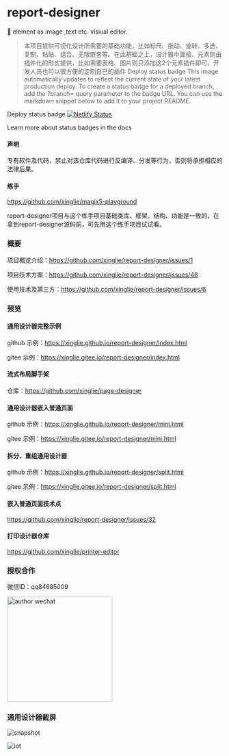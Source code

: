 # report-designer
🚀 element as image ,text etc. visiual editor.
> 本项目提供可视化设计所需要的基础功能，比如标尺、拖动、旋转、多选、复制、粘贴、组合、无限嵌套等。在此基础之上，设计器中面板、元素则由插件化的形式提供，比如需要表格、图片则只添加这2个元素插件即可，开发人员也可以很方便的定制自己的插件
Deploy status badge
This image automatically updates to reflect the current state of your latest production deploy. To create a status badge for a deployed branch, add the ?branch= query parameter to the badge URL. You can use the markdown snippet below to add it to your project README.

Deploy status badge
[![Netlify Status](https://api.netlify.com/api/v1/badges/fa741c84-91c1-45ea-bae1-bfd696132943/deploy-status)](https://app.netlify.com/sites/iots/deploys)

Learn more about status badges in the docs
#### 声明
专有软件及代码，禁止对该仓库代码进行反编译、分发等行为，否则将承担相应的法律后果。

#### 练手
https://github.com/xinglie/magix5-playground

report-designer项目与这个练手项目基础类库、框架、结构、功能是一致的，在拿到report-designer源码前，可先用这个练手项目试试看。

### 概要
项目概览介绍：https://github.com/xinglie/report-designer/issues/1

项目技术方案：https://github.com/xinglie/report-designer/issues/48

使用技术及第三方：https://github.com/xinglie/report-designer/issues/6

### 预览

#### 通用设计器完整示例
github 示例：https://xinglie.github.io/report-designer/index.html

gitee 示例：https://xinglie.gitee.io/report-designer/index.html


#### 流式布局脚手架
仓库：https://github.com/xinglie/page-designer

#### 通用设计器嵌入普通页面
github 示例：https://xinglie.github.io/report-designer/mini.html

gitee 示例：https://xinglie.gitee.io/report-designer/mini.html

#### 拆分、重组通用设计器
github 示例：https://xinglie.github.io/report-designer/split.html

gitee 示例：https://xinglie.gitee.io/report-designer/split.html

#### 嵌入普通页面技术点
https://github.com/xinglie/report-designer/issues/32


#### 打印设计器仓库
https://github.com/xinglie/printer-editor


### 授权合作
微信ID：qq84685009 

<img width="246" alt="author wechat" src="./wechat.jpg"/>

### 通用设计器截屏
![snapshot](https://xinglie.github.io/report-designer/snapshot.png)

![iot](https://xinglie.github.io/report-designer/iot.png)
